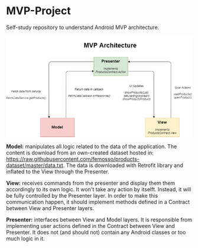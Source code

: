 # MVP-Project

Self-study repository to understand Android MVP architecture.

![alt text](https://raw.githubusercontent.com/femosso/MVP-Project/master/MVP.png)

**Model:** manipulates all logic related to the data of the application. The content is download from an own-created dataset hosted in: https://raw.githubusercontent.com/femosso/products-dataset/master/data.txt.
The data is downloaded with Retrofit library and inflated to the View through the Presenter.

**View:** receives commands from the presenter and display them them accordingly to its own logic. It won't take any action by itselft. Instead, it will be fully controlled by the Presenter layer.
In order to make this communication happen, it should implement methods defined in a Contract between View and Presenter layers.

**Presenter:** interfaces between View and Model layers. It is responsible from implementing user actions defined in the Contract between View and Presenter.
It does not (and should not) contain any Android classes or too much logic in it.
